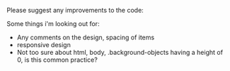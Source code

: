 Please suggest any improvements to the code:

Some things i'm looking out for:
- Any comments on the design, spacing of items
- responsive design
- Not too sure about html, body, .background-objects having a height of 0, is this common practice?
